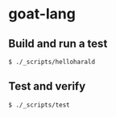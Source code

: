 # goat-lang

## Build and run a test

```
$ ./_scripts/helloharald
```

## Test and verify

```
$ ./_scripts/test
```
